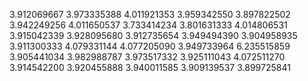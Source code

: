 3.912069667
3.973335388
4.011921353
3.959342550
3.897822502
3.942249256
4.011650537
3.733414234
3.801631333
4.014806531
3.915042339
3.928095680
3.912735654
3.949494390
3.904958935
3.911300333
4.079331144
4.077205090
3.949733964
6.235515859
3.905441034
3.982988787
3.973517332
3.925111043
4.072511270
3.914542200
3.920455888
3.940011585
3.909139537
3.899725841
